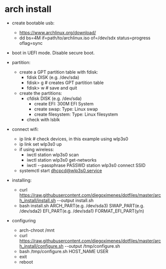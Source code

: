# arch install

- create bootable usb:  
  - <https://www.archlinux.org/download/>  
  - dd bs=4M if=path/to/archlinux.iso of=/dev/sdx status=progress oflag=sync  

- boot in UEFI mode. Disable secure boot.  

- partition:  
  - create a GPT partition table with fdisk:  
    - fdisk DISK (e.g. /dev/sda)  
    - fdisk> g # creates GPT partition table  
    - fdisk> w # save and quit  
  - create the partitions:  
    - cfdisk DISK (e.g. /dev/sda)  
      - create EFI: 300M EFI System
      - create swap: Type: Linux swap  
      - create filesystem: Type: Linux filesystem  
    - check with lsblk  

- connect wifi:  
  - ip link # check devices, in this example using wlp3s0  
  - ip link set wlp3s0 up  
  - if using wireless:  
    - iwctl station wlp3s0 scan  
    - iwctl station wlp3s0 get-networks  
    - iwctl --passphrase PASSWD station wlp3s0 connect SSID  
  - systemctl start dhcpcd@wlp3s0.service  

- installing:  
  - curl <https://raw.githubusercontent.com/diegoximenes/dotfiles/master/arch_install/install.sh> --output install.sh  
  - bash install.sh ARCH_PART(e.g. /dev/sda3) SWAP_PART(e.g. /dev/sda2) EFI_PART(e.g. /dev/sda1) FORMAT_EFI_PART(y/n)  

- configuring  
  - arch-chroot /mnt  
  - curl <https://raw.githubusercontent.com/diegoximenes/dotfiles/master/arch_install/configure.sh> --output /tmp/configure.sh  
  - bash /tmp/configure.sh HOST_NAME USER  
  - exit  
  - reboot  
